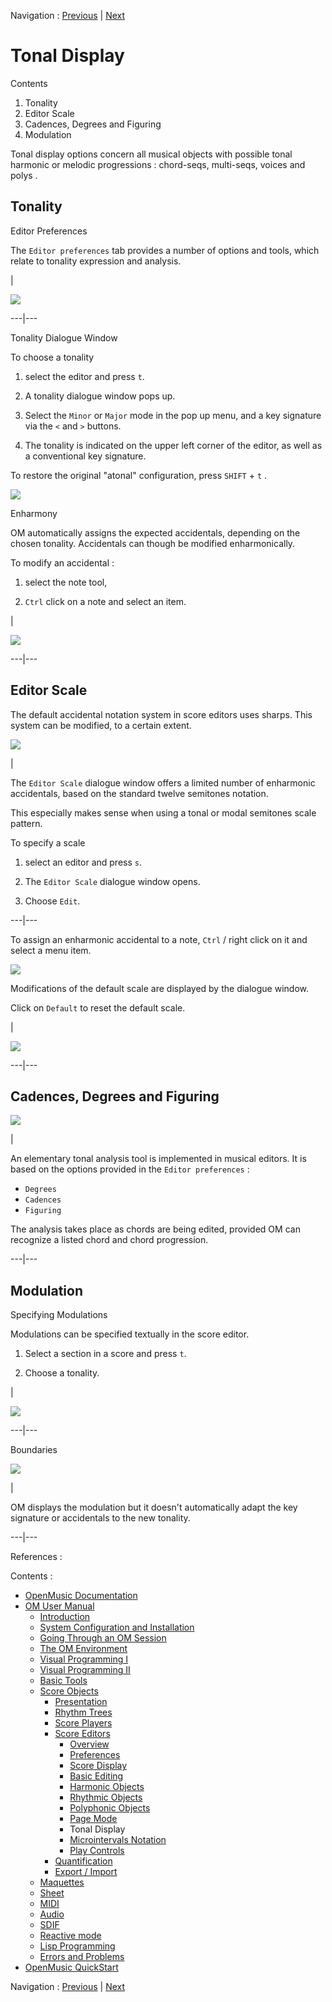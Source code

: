 Navigation : [Previous](Editor-PageMode "page précédente\(Page
Mode\)") | [Next](Editor-Microintervals "page
suivante\(Microintervals Notation\)")


# Tonal Display

Contents

  1. Tonality
  2. Editor Scale
  3. Cadences, Degrees and Figuring
  4. Modulation

Tonal display options concern all musical objects with possible tonal harmonic
or melodic progressions :  chord-seqs,  multi-seqs,  voices and  polys .

## Tonality

Editor Preferences

The `Editor preferences` tab provides a number of options and tools, which
relate to tonality expression and analysis.

|

![](../res/tonaldisplay1.png)  
  
---|---  
  
Tonality Dialogue Window

To choose a tonality

  1. select the editor and press `t`. 

  2. A tonality dialogue window pops up. 

  3. Select the `Minor` or `Major` mode in the pop up menu, and a key signature via the `<` and `>` buttons. 

  4. The tonality is indicated on the upper left corner of the editor, as well as a conventional key signature. 

To restore the original "atonal" configuration, press `SHIFT` \+ `t` .

![](../res/settonality.png)

Enharmony

OM automatically assigns the expected accidentals, depending on the chosen
tonality. Accidentals can though be modified enharmonically.

To modify an accidental :

  1. select the note tool, 

  2. `Ctrl` click on a note and select an item.

|

![](../res/adjustaccidental.png)  
  
---|---  
  
## Editor Scale

The default accidental notation system in score editors uses sharps. This
system can be modified, to a certain extent.

![](../res/editsemitone.png)

|

The `Editor Scale` dialogue window offers a limited number of enharmonic
accidentals, based on the standard twelve semitones notation.

This especially makes sense when using a tonal or modal semitones scale
pattern.

To specify a scale

  1. select an editor and press `s`. 

  2. The `Editor Scale` dialogue window opens. 

  3. Choose `Edit`.

  
  
---|---  
  
To assign an enharmonic accidental to a note, `Ctrl` / right click on it and
select a menu item.

![](../res/tonaledit.png)

Modifications of the default scale are displayed by the dialogue window.

Click on `Default` to reset the default scale.

|

![](../res/wrongeditor.png)  
  
---|---  
  
## Cadences, Degrees and Figuring

![](../res/tonalitydata.png)

|

An elementary tonal analysis tool is implemented in musical editors. It is
based on the options provided in the `Editor preferences` :

  * `Degrees`
  * `Cadences`
  * `Figuring`

The analysis takes place as chords are being edited, provided OM can recognize
a listed chord and chord progression.  
  
---|---  
  
## Modulation

Specifying Modulations

Modulations can be specified textually in the score editor.

  1. Select a section in a score and press `t`.

  2. Choose a tonality.

|

![](../res/changetone.png)  
  
---|---  
  
Boundaries

![](../res/newtonality.png)

|

OM displays the modulation but it doesn't automatically adapt the key
signature or accidentals to the new tonality.  
  
---|---  
  
References :

Contents :

  * [OpenMusic Documentation](OM-Documentation)
  * [OM User Manual](OM-User-Manual)
    * [Introduction](00-Contents)
    * [System Configuration and Installation](Installation)
    * [Going Through an OM Session](Goingthrough)
    * [The OM Environment](Environment)
    * [Visual Programming I](BasicVisualProgramming)
    * [Visual Programming II](AdvancedVisualProgramming)
    * [Basic Tools](BasicObjects)
    * [Score Objects](ScoreObjects)
      * [Presentation](Score-Objects-Intro)
      * [Rhythm Trees](RT)
      * [Score Players](ScorePlayer)
      * [Score Editors](ScoreEditors)
        * [Overview](Editor-Overview)
        * [Preferences](Editors-Prefs)
        * [Score Display](Editor-Display)
        * [Basic Editing](Editor-Basics)
        * [Harmonic Objects](Harmonic-Obj-Editor)
        * [Rhythmic Objects](Editor-Rhythm)
        * [Polyphonic Objects](Poly-Multi-Editor)
        * [Page Mode](Editor-PageMode)
        * Tonal Display
        * [Microintervals Notation](Editor-Microintervals)
        * [Play Controls](Editor-Play)
      * [Quantification](Quantification)
      * [Export / Import](ImportExport)
    * [Maquettes](Maquettes)
    * [Sheet](Sheet)
    * [MIDI](MIDI)
    * [Audio](Audio)
    * [SDIF](SDIF)
    * [Reactive mode](Reactive)
    * [Lisp Programming](Lisp)
    * [Errors and Problems](errors)
  * [OpenMusic QuickStart](QuickStart-Chapters)

Navigation : [Previous](Editor-PageMode "page précédente\(Page
Mode\)") | [Next](Editor-Microintervals "page
suivante\(Microintervals Notation\)")

